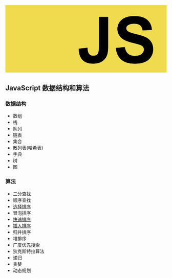 ![js](../img/js.jpg)
## JavaScript 数据结构和算法
### 数据结构
- 数组
- 栈
- 队列
- 链表
- 集合
- 散列表(哈希表)
- 字典
- 树
- 图
### 算法
- [二分查找](BinarySearch.js)
- 顺序查找
- [选择排序](SelectionSort.js)
- 冒泡排序
- [快速排序](QuickSort.js)
- [插入排序]()
- 归并排序
- 堆排序
- 广度优先搜索
- 狄克斯特拉算法
- 递归
- 贪婪
- 动态规划